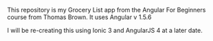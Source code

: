 This repository is my Grocery List app from the Angular For Beginners course from Thomas Brown.
It uses Angular v 1.5.6

I will be re-creating this using Ionic 3 and AngularJS 4 at a later date.
